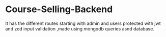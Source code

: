 # Course-Selling-Backend
It has the different routes starting with admin and users protected with jwt and zod input validation ,made using mongodb queries asnd database.

